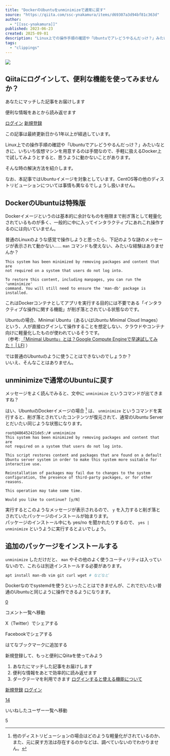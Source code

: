 ```yaml
---
title: "DockerのUbuntuをunminimizeで通常に戻す"
source: "https://qiita.com/ssc-ynakamura/items/d69307a3d94bf81c363d"
author:
  - "[[ssc-ynakamura]]"
published: 2023-06-23
created: 2025-09-01
description: "Linux上での操作手順の確認や「Ubuntuでアレどうやるんだっけ？」みたいなときに、いちいち仮想マシンを用意するのは手間なので、手軽に扱えるDocker上で試してみようとすると、思うように動かないことがあります。 そんな時の解決方法を紹介します。 なお、本記事ではUbu..."
tags:
  - "clippings"
---
```

![](https://relay-dsp.ad-m.asia/dmp/sync/bizmatrix?pid=c3ed207b574cf11376&d=x18o8hduaj&uid=)

## Qiitaにログインして、便利な機能を使ってみませんか？

あなたにマッチした記事をお届けします

便利な情報をあとから読み返せます

[ログイン](https://qiita.com/login?callback_action=login_or_signup&redirect_to=%2Fssc-ynakamura%2Fitems%2Fd69307a3d94bf81c363d&realm=qiita) [新規登録](https://qiita.com/signup?callback_action=login_or_signup&redirect_to=%2Fssc-ynakamura%2Fitems%2Fd69307a3d94bf81c363d&realm=qiita)

この記事は最終更新日から1年以上が経過しています。

Linux上での操作手順の確認や「Ubuntuでアレどうやるんだっけ？」みたいなときに、いちいち仮想マシンを用意するのは手間なので、手軽に扱えるDocker上で試してみようとすると、思うように動かないことがあります。

そんな時の解決方法を紹介します。

なお、本記事ではUbuntuイメージを対象としています。CentOS等の他のディストリビューションについては事情も異なるでしょうし扱いません。

## DockerのUbuntuは特殊版

Dockerイメージというのは基本的に余計なものを極限まで削ぎ落として軽量化されているものが多く、一般的に中に入ってインタラクティブにあれこれ操作するのには向いていません。

普通のLinuxのような感覚で操作しようと思ったら、下記のような謎のメッセージが表示されて動かない…… `man` コマンドも使えない、みたいな経験はありませんか？

```text
This system has been minimized by removing packages and content that are
not required on a system that users do not log into.

To restore this content, including manpages, you can run the 'unminimize'
command. You will still need to ensure the 'man-db' package is installed.
```

これはDockerコンテナとしてアプリを実行する目的には不要である「インタラクティブな操作に関する機能」が削ぎ落とされている状態なのです。

Ubuntuの場合、Minimal Ubuntu（あるいはUbuntu Minimal Cloud Images）という、人が直接ログインして操作することを想定しない、クラウドやコンテナ向けに軽量化したものが使われているそうです。  
（参考: [「Minimal Ubuntu」とは？Google Compute Engineで早速試してみた！ | LFI](https://linuxfan.info/minimal-ubuntu-released) ）

では普通のUbuntuのように使うことはできないのでしょうか？  
いいえ、そんなことはありません。

## unminimizeで通常のUbuntuに戻す

メッセージをよく読んでみると、文中に `unminimize` というコマンドが出てきますね？

はい、UbuntuのDockerイメージの場合 [^1] は、 `unminimize` というコマンドを実行すると、削ぎ落とされていたコンテンツが復元されて、通常のUbuntu Serverとだいたい同じような状態になります。

```console
root@486452421de5:/# unminimize
This system has been minimized by removing packages and content that are
not required on a system that users do not log into.

This script restores content and packages that are found on a default
Ubuntu server system in order to make this system more suitable for
interactive use.

Reinstallation of packages may fail due to changes to the system
configuration, the presence of third-party packages, or for other
reasons.

This operation may take some time.

Would you like to continue? [y/N]
```

実行するとこのようなメッセージが表示されるので、 `y` を入力すると削ぎ落とされていたパッケージのインストールが始まります。  
パッケージのインストール中にも yes/no を聞かれたりするので、 `yes | unminimize` というように実行するとよいでしょう。

## 追加のパッケージをインストールする

`unminimize` しただけだと、 `man` やその他のよく使うユーティリティは入っていないので、これらは別途インストールする必要があります。

```sh
apt install man-db vim git curl wget # などなど
```

Dockerなのでsystemdを使うといったことはできませんが、これでだいたい普通のUbuntuと同じように操作できるようになります。

[0](https://qiita.com/ssc-ynakamura/items/#comments)

コメント一覧へ移動

X（Twitter）でシェアする

Facebookでシェアする

はてなブックマークに追加する

新規登録して、もっと便利にQiitaを使ってみよう

1. あなたにマッチした記事をお届けします
2. 便利な情報をあとで効率的に読み返せます
3. ダークテーマを利用できます
[ログインすると使える機能について](https://help.qiita.com/ja/articles/qiita-login-user)

[新規登録](https://qiita.com/signup?callback_action=login_or_signup&redirect_to=%2Fssc-ynakamura%2Fitems%2Fd69307a3d94bf81c363d&realm=qiita) [ログイン](https://qiita.com/login?callback_action=login_or_signup&redirect_to=%2Fssc-ynakamura%2Fitems%2Fd69307a3d94bf81c363d&realm=qiita)

[14](https://qiita.com/ssc-ynakamura/items/d69307a3d94bf81c363d/likers)

いいねしたユーザー一覧へ移動

5

[^1]: 他のディストリビューションの場合はどのような軽量化がされているのか、また、元に戻す方法は存在するのかなどは、調べていないのでわかりません。